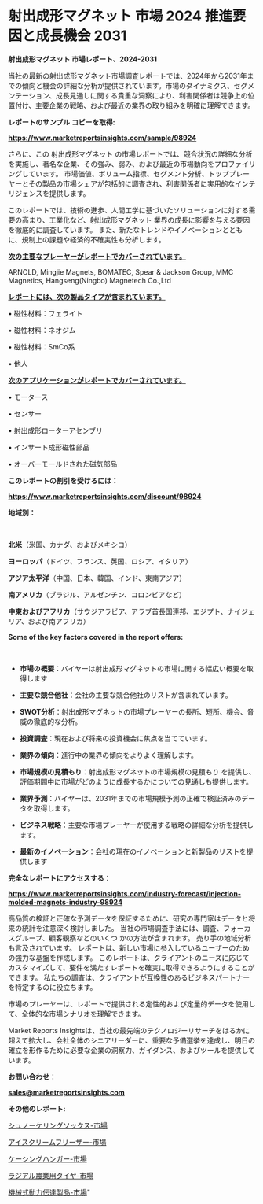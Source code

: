 # 射出成形マグネット 市場 2024 推進要因と成長機会 2031

<strong>射出成形マグネット 市場レポート、2024-2031</strong>

当社の最新の射出成形マグネット市場調査レポートでは、2024年から2031年までの傾向と機会の詳細な分析が提供されています。市場のダイナミクス、セグメンテーション、成長見通しに関する貴重な洞察により、利害関係者は競争上の位置付け、主要企業の戦略、および最近の業界の取り組みを明確に理解できます。



<strong>レポートのサンプル コピーを取得:</strong> <a href=https://www.marketreportsinsights.com/sample/98924>

<strong><u>https://www.marketreportsinsights.com/sample/98924</u></strong></a>

さらに、この 射出成形マグネット の市場レポートでは、競合状況の詳細な分析を実施し、著名な企業、その強み、弱み、および最近の市場動向をプロファイリングしています。 市場価値、ボリューム指標、セグメント分析、トッププレーヤーとその製品の市場シェアが包括的に調査され、利害関係者に実用的なインテリジェンスを提供します。

このレポートでは、技術の進歩、人間工学に基づいたソリューションに対する需要の高まり、工業化など、射出成形マグネット 業界の成長に影響を与える要因を徹底的に調査しています。 また、新たなトレンドやイノベーションとともに、規制上の課題や経済的不確実性も分析します。



<strong><u>次の主要なプレーヤーがレポートでカバーされています。</u></strong>

ARNOLD, Mingjie Magnets, BOMATEC, Spear & Jackson Group, MMC Magnetics, Hangseng(Ningbo) Magnetech Co.,Ltd



<strong><u><b>レポートには、次の製品タイプが含まれています。</b></u></strong>

• 磁性材料：フェライト

• 磁性材料：ネオジム

• 磁性材料：SmCo系

• 他人



<strong><u><b>次のアプリケーションがレポートでカバーされています。</b></u></strong>

• モータース

• センサー

• 射出成形ローターアセンブリ

• インサート成形磁性部品

• オーバーモールドされた磁気部品



<strong><b>このレポートの割引を受けるには：</b></strong>

<a href=https://www.marketreportsinsights.com/discount/98924>

<strong><u>https://www.marketreportsinsights.com/discount/98924</u></strong></a>



<strong>地域別：</strong>

<strong> </strong>



<strong>北米</strong>（米国、カナダ、およびメキシコ）



<strong>ヨーロッパ</strong>（ドイツ、フランス、英国、ロシア、イタリア）



<strong>アジア太平洋</strong>（中国、日本、韓国、インド、東南アジア）



<strong>南アメリカ</strong>（ブラジル、アルゼンチン、コロンビアなど）



<strong>中東およびアフリカ</strong>（サウジアラビア、アラブ首長国連邦、エジプト、ナイジェリア、および南アフリカ）



<strong>Some of the key factors covered in the report offers:</strong>

<strong> </strong>
<ul>
  <li>

<strong>市場の概要</strong>：バイヤーは射出成形マグネットの市場に関する幅広い概要を取得します</li>
  <li>

<strong>主要な競合他社</strong>：会社の主要な競合他社のリストが含まれています。</li>
  <li>

<strong>SWOT分析</strong>：射出成形マグネットの市場プレーヤーの長所、短所、機会、脅威の徹底的な分析。</li>
  <li>

<strong>投資調査</strong>：現在および将来の投資機会に焦点を当てています。</li>
  <li>

<strong>業界の傾向</strong>：進行中の業界の傾向をよりよく理解します。</li>
  <li>

<strong>市場規模の見積もり</strong>：射出成形マグネットの市場規模の見積もり を提供し、評価期間中に市場がどのように成長するかについての見通しも提供します。</li>
  <li>

<strong>業界予測</strong>：バイヤーは、2031年までの市場規模予測の正確で検証済みのデータを取得します。</li>
  <li>

<strong>ビジネス戦略</strong>：主要な市場プレーヤーが使用する戦略の詳細な分析を提供します。</li>
  <li>

<strong>最新のイノベーション</strong>：会社の現在のイノベーションと新製品のリストを提供します</li>
</ul>


<strong>完全なレポートにアクセスする</strong>：

<a href=https://www.marketreportsinsights.com/industry-forecast/injection-molded-magnets-industry-98924>

<strong><u>https://www.marketreportsinsights.com/industry-forecast/injection-molded-magnets-industry-98924</u></strong></a>

高品質の検証と正確な予測データを保証するために、研究の専門家はデータと将来の統計を注意深く検討しました。 当社の市場調査手法には、調査、フォーカスグループ、顧客観察などのいくつ かの方法が含まれます。 売り手の地域分析も言及されています。 レポートは、新しい市場に参入しているユーザーのための強力な基盤を作成します。 このレポートは、クライアントのニーズに応じてカスタマイズして、要件を満たすレポートを確実に取得できるようにすることができます。 私たちの調査は、クライアントが互換性のあるビジネスパートナーを特定するのに役立ちます。

市場のプレーヤーは、レポートで提供される定性的および定量的データを使用して、全体的な市場シナリオを理解できます。

Market Reports Insightsは、当社の最先端のテクノロジーリサーチをはるかに超えて拡大し、会社全体のシニアリーダーに、重要な予備選挙を達成し、明日の確立を形作るために必要な企業の洞察力、ガイダンス、およびツールを提供しています。



<strong><b>お問い合わせ</b></strong>：

<a href=mailto:sales@marketreportsinsights.com>

<strong><u>sales@marketreportsinsights.com</u></strong></a>



<strong>その他のレポート:</strong>

<a href=https://www.linkedin.com/pulse/シュノーケリングソックス-市場-2023-swot-分析と成長率-2030-mbosf/>シュノーケリングソックス-市場</a>

<a href=https://www.linkedin.com/pulse/アイスクリームフリーザー-市場-2030-年までの需要に焦点を当てた-2023-年調査レポート-ouxhf/>アイスクリームフリーザー-市場</a>

<a href=https://www.linkedin.com/pulse/ケーシングハンガー-市場-2023-総利益と主要ベンダー-2030-data-dive-discoveries-24-analysis-l2pof/>ケーシングハンガー-市場</a>

<a href=https://www.linkedin.com/pulse/ラジアル農業用タイヤ-市場-2023-swot-分析と成長率-2030-l3e8f/>ラジアル農業用タイヤ-市場</a>

<a href=https://www.linkedin.com/pulse/機械式動力伝達製品-市場-2023-最新の-cagr-および成長分析-2030-7szvf/>機械式動力伝達製品-市場</a>"
